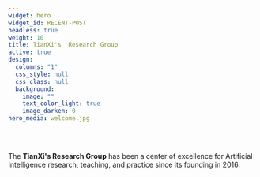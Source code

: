 ```yaml
---
widget: hero
widget_id: RECENT-POST
headless: true
weight: 10
title: TianXi's  Research Group
active: true
design:
  columns: "1"
  css_style: null
  css_class: null
  background:
    image: ""
    text_color_light: true
    image_darken: 0
hero_media: welcome.jpg
---
```

<br>

The **TianXi's Research Group** has been a center of excellence for Artificial Intelligence research, teaching, and practice since its founding in 2016.